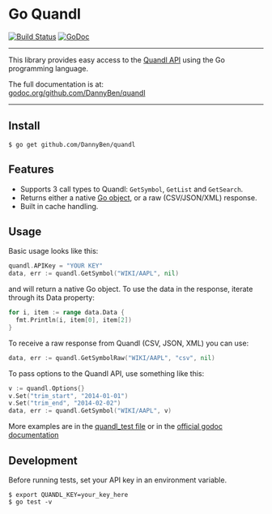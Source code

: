 Go Quandl
==================================================

[![Build Status](https://travis-ci.org/DannyBen/quandl.svg?branch=master)](https://travis-ci.org/DannyBen/quandl)
[![GoDoc](https://godoc.org/github.com/DannyBen/quandl?status.png)](http://godoc.org/github.com/DannyBen/quandl)

---

This library provides easy access to the 
[Quandl API](https://www.quandl.com/help/api) 
using the Go programming language.

The full documentation is at:  
[godoc.org/github.com/DannyBen/quandl](http://godoc.org/github.com/DannyBen/quandl)

---

Install
--------------------------------------------------

	$ go get github.com/DannyBen/quandl


Features
--------------------------------------------------

* Supports 3 call types to Quandl: `GetSymbol`, `GetList` and `GetSearch`.
* Returns either a native [Go object](https://github.com/DannyBen/quandl/blob/master/quandlResponseTypes.go), or a raw (CSV/JSON/XML)
  response.
* Built in cache handling.


Usage
--------------------------------------------------

Basic usage looks like this:


```go
quandl.APIKey = "YOUR KEY"
data, err := quandl.GetSymbol("WIKI/AAPL", nil)
```

and will return a native Go object. To use the data in the
response, iterate through its Data property:

```go
for i, item := range data.Data {
  fmt.Println(i, item[0], item[2])
}
```

To receive a raw response from Quandl (CSV, JSON, XML)
you can use:

```go
data, err := quandl.GetSymbolRaw("WIKI/AAPL", "csv", nil)
```

To pass options to the Quandl API, use something like this:

```go
v := quandl.Options{}
v.Set("trim_start", "2014-01-01")
v.Set("trim_end", "2014-02-02")
data, err := quandl.GetSymbol("WIKI/AAPL", v)
```

More examples are in the 
[quandl_test file](https://github.com/DannyBen/quandl/blob/master/quandl_test.go)
or in the 
[official godoc documentation](http://godoc.org/github.com/DannyBen/quandl#pkg-examples)


Development
--------------------------------------------------

Before running tests, set your API key in an environment variable.

	$ export QUANDL_KEY=your_key_here
	$ go test -v

